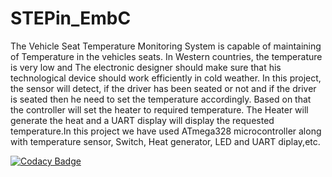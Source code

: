 # STEPin_EmbC
The Vehicle Seat Temperature Monitoring System is capable of maintaining of Temperature in the vehicles seats. In Western countries, the temperature is very low and The electronic designer should make sure that his technological device should work efficiently in cold weather. In this project, the sensor will detect, if the driver has been seated or not and if the driver is seated then he need to set the temperature accordingly. Based on that the controller will set the heater to required temperature. The Heater will generate the heat and a UART display will display the requested temperature.In this project we have used ATmega328 microcontroller along with temperature sensor, Switch, Heat generator, LED and UART diplay,etc.



[![Codacy Badge](https://app.codacy.com/project/badge/Grade/54a82c0696c14ebc8858d17ea211ccb6)](https://www.codacy.com/gh/sadanandr/STEPin_EmbC/dashboard?utm_source=github.com&amp;utm_medium=referral&amp;utm_content=sadanandr/STEPin_EmbC&amp;utm_campaign=Badge_Grade)
